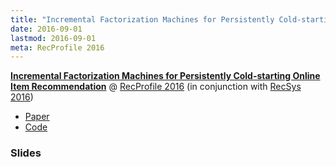 ```yaml
---
title: "Incremental Factorization Machines for Persistently Cold-starting Online Item Recommendation"
date: 2016-09-01
lastmod: 2016-09-01
meta: RecProfile 2016
---
```


<b><a href="https://arxiv.org/abs/1607.02858" target="_blank" rel="noopener">Incremental Factorization Machines for Persistently Cold-starting Online Item Recommendation</a></b> @ <a href="https://dl.acm.org/citation.cfm?id=2959204" target="_blank" rel="noopener">RecProfile 2016</a> (in conjunction with <a href="https://recsys.acm.org/recsys16/" target="_blank" rel="noopener">RecSys 2016</a>)

- <a href="https://arxiv.org/pdf/1607.02858.pdf" target="_blank" rel="noopener">Paper</a>
- <a href="https://github.com/takuti/stream-recommender/tree/v0.3.1-recprofile-2016" target="_blank" rel="noopener">Code</a>

### Slides

<script async class="speakerdeck-embed" data-id="f59705324e254cabb99b18c78b177abd" data-ratio="1.33333333333333" src="//speakerdeck.com/assets/embed.js"></script>
